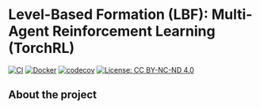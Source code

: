 # Level-Based Formation (LBF): Multi-Agent Reinforcement Learning (TorchRL)

[![CI](https://github.com/elte-collective-intelligence/student-level-based-formation/actions/workflows/ci.yml/badge.svg)](https://github.com/elte-collective-intelligence/student-level-based-formation/actions/workflows/ci.yml)
[![Docker](https://github.com/elte-collective-intelligence/student-level-based-formation/actions/workflows/docker.yml/badge.svg)](https://github.com/elte-collective-intelligence/student-level-based-formation/actions/workflows/docker.yml)
[![codecov](https://codecov.io/gh/elte-collective-intelligence/student-level-based-formation/branch/main/graph/badge.svg)](https://codecov.io/gh/elte-collective-intelligence/student-level-based-formation)
[![License: CC BY-NC-ND 4.0](https://img.shields.io/badge/License-CC--BY--NC--ND%204.0-blue.svg)](LICENSE)

## About the project
